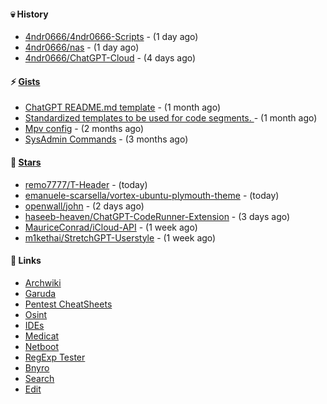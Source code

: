 #### 💀 History

- [4ndr0666/4ndr0666-Scripts](https://github.com/4ndr0666/4ndr0666-Scripts) - (1 day ago)
- [4ndr0666/nas](https://github.com/4ndr0666/nas) - (1 day ago)
- [4ndr0666/ChatGPT-Cloud](https://github.com/4ndr0666/ChatGPT-Cloud) - (4 days ago)

#### ⚡ [Gists](https://gist.github.com/4ndr0666)

- [ChatGPT README.md template](https://gist.github.com/4544fdae1dfd8d364821db23bd63dd7f) - (1 month ago)
- [Standardized templates to be used for code segments. ](https://gist.github.com/814e30f80382ca7e6932133278642180) - (1 month ago)
- [Mpv config](https://gist.github.com/3b374e66eeb82b8d049b9fb70c5f2b16) - (2 months ago)
- [SysAdmin Commands](https://gist.github.com/cc2c3e025404fd8c30ffa4bbdf21b26f) - (3 months ago)

#### 🌟 [Stars](https://github.com/4ndr0666?tab=stars)

- [remo7777/T-Header](https://github.com/remo7777/T-Header) - (today)
- [emanuele-scarsella/vortex-ubuntu-plymouth-theme](https://github.com/emanuele-scarsella/vortex-ubuntu-plymouth-theme) - (today)
- [openwall/john](https://github.com/openwall/john) - (2 days ago)
- [haseeb-heaven/ChatGPT-CodeRunner-Extension](https://github.com/haseeb-heaven/ChatGPT-CodeRunner-Extension) - (3 days ago)
- [MauriceConrad/iCloud-API](https://github.com/MauriceConrad/iCloud-API) - (1 week ago)
- [m1kethai/StretchGPT-Userstyle](https://github.com/m1kethai/StretchGPT-Userstyle) - (1 week ago)

#### 📌 Links

- [Archwiki](https://wiki.archlinux.org/index.php?title=Special:Search&search)
- [Garuda](https://start.garudalinux.org)
- [Pentest CheatSheets](https://github.com/coreb1t/awesome-pentest-cheat-sheets)
- [Osint](https://github.com/cipher387/osint_stuff_tool_collection)
- [IDEs](https://github.com/styfle/awesome-online-ide)
- [Medicat](https://github.com/mon5termatt/medicat_installer)
- [Netboot](https://github.com/4ndr0666/netboot.xyz-custom)
- [RegExp Tester](https://iblogbox.com/devtools/regexp)
- [Bnyro](https://me.chatoyer.de/search/)
- [Search](https://github.com/edoardottt/awesome-hacker-search-engines)
- [Edit](https://github.com/4ndr0666/4ndr0666/blob/master/templates/README.md.tpl)


